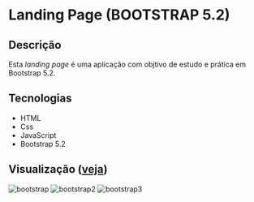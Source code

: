 # Landing Page (BOOTSTRAP 5.2)

## Descrição
Esta _landing page_ é uma aplicação com objtivo de estudo e prática em Bootstrap 5.2.

## Tecnologias
* HTML
* Css
* JavaScript
* Bootstrap 5.2

## Visualização ([veja](https://f-gabriel-braga.github.io/app-with-bootstrap/))
![bootstrap](https://user-images.githubusercontent.com/66652642/209246026-82251964-6566-4206-8712-01a34ac06d2e.PNG)
![bootstrap2](https://user-images.githubusercontent.com/66652642/209246028-fbed422f-ffc9-45c4-985d-dc62fab76ae9.PNG)
![bootstrap3](https://user-images.githubusercontent.com/66652642/209246029-2a4cd4a2-9182-4a3c-a474-1cf5156f84fd.PNG)
